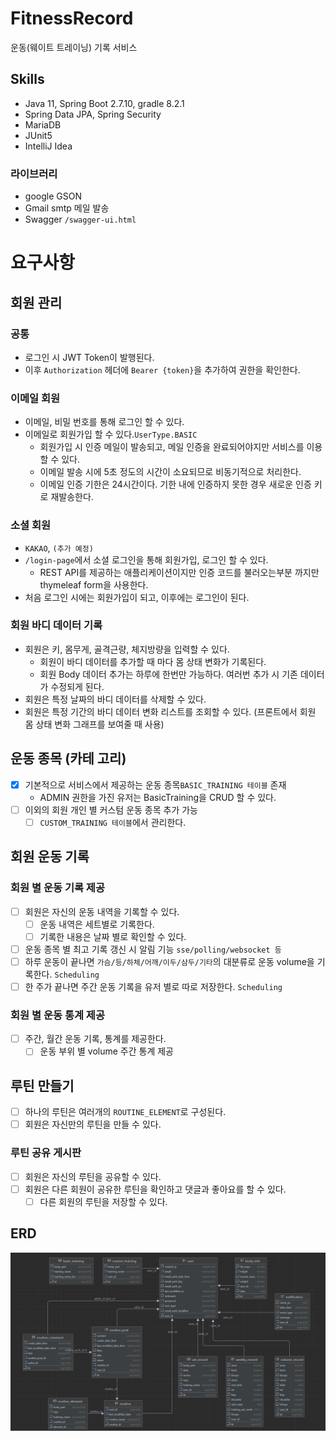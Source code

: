 # FitnessRecord
운동(웨이트 트레이닝) 기록 서비스

## Skills
- Java 11, Spring Boot 2.7.10, gradle 8.2.1
- Spring Data JPA, Spring Security
- MariaDB
- JUnit5
- IntelliJ Idea

### 라이브러리
- google GSON
- Gmail smtp 메일 발송
- Swagger `/swagger-ui.html`

# 요구사항 

## 회원 관리
### 공통
- 로그인 시 JWT Token이 발행된다.
- 이후 `Authorization` 헤더에 `Bearer {token}`을 추가하여 권한을 확인한다.

### 이메일 회원
- 이메일, 비밀 번호를 통해 로그인 할 수 있다.
- 이메일로 회원가입 할 수 있다.`UserType.BASIC`
  - 회원가입 시 인증 메일이 발송되고, 메일 인증을 완료되어야지만 서비스를 이용할 수 있다.
  - 이메일 발송 시에 5초 정도의 시간이 소요되므로 비동기적으로 처리한다.
  - 이메일 인증 기한은 24시간이다. 기한 내에 인증하지 못한 경우 새로운 인증 키로 재발송한다.

### 소셜 회원
- `KAKAO`, `(추가 예정)`
- `/login-page`에서 소셜 로그인을 통해 회원가입, 로그인 할 수 있다.
  - REST API를 제공하는 애플리케이션이지만 인증 코드를 불러오는부분 까지만 thymeleaf form을 사용한다. 
- 처음 로그인 시에는 회원가입이 되고, 이후에는 로그인이 된다.

### 회원 바디 데이터 기록
- 회원은 키, 몸무게, 골격근량, 체지방량을 입력할 수 있다.
  - 회원이 바디 데이터를 추가할 때 마다 몸 상태 변화가 기록된다.
  - 회원 Body 데이터 추가는 하루에 한번만 가능하다. 여러번 추가 시 기존 데이터가 수정되게 된다.
- 회원은 특정 날짜의 바디 데이터를 삭제할 수 있다.
- 회원은 특정 기간의 바디 데이터 변화 리스트를 조회할 수 있다.
(프론트에서 회원 몸 상태 변화 그래프를 보여줄 때 사용)

## 운동 종목 (카테 고리)
- [x] 기본적으로 서비스에서 제공하는 운동 종목`BASIC_TRAINING 테이블` 존재
  - ADMIN 권한을 가진 유저는 BasicTraining을 CRUD 할 수 있다.
- [ ] 이외의 회원 개인 별 커스텀 운동 종목 추가 가능
  - [ ] `CUSTOM_TRAINING 테이블`에서 관리한다.

## 회원 운동 기록
### 회원 별 운동 기록 제공
- [ ] 회원은 자신의 운동 내역을 기록할 수 있다.
  - [ ] 운동 내역은 세트별로 기록한다.
  - [ ] 기록한 내용은 날짜 별로 확인할 수 있다.
- [ ] 운동 종목 별 최고 기록 갱신 시 알림 기능 `sse/polling/websocket 등`
- [ ] 하루 운동이 끝나면 `가슴/등/하체/어깨/이두/삼두/기타`의 대분류로 운동 volume을 기록한다. `Scheduling`
- [ ] 한 주가 끝나면 주간 운동 기록을 유저 별로 따로 저장한다. `Scheduling`

### 회원 별 운동 통계 제공
- [ ] 주간, 월간 운동 기록, 통계를 제공한다.
  - [ ] 운동 부위 별 volume 주간 통계 제공

## 루틴 만들기
- [ ] 하나의 루틴은 여러개의 `ROUTINE_ELEMENT`로 구성된다.
- [ ] 회원은 자신만의 루틴을 만들 수 있다.

### 루틴 공유 게시판
- [ ] 회원은 자신의 루틴을 공유할 수 있다.
- [ ] 회원은 다른 회원이 공유한 루틴을 확인하고 댓글과 좋아요를 할 수 있다.
  - [ ] 다른 회원의 루틴을 저장할 수 있다.

## ERD
![ERD](src/main/resources/static/image/ERD.png)


